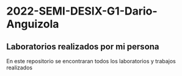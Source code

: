 # 2022-SEMI-DESIX-G1-Dario-Anguizola
## Laboratorios realizados por mi persona

En este repositorio se encontraran todos los laboratorios y trabajos realizados

